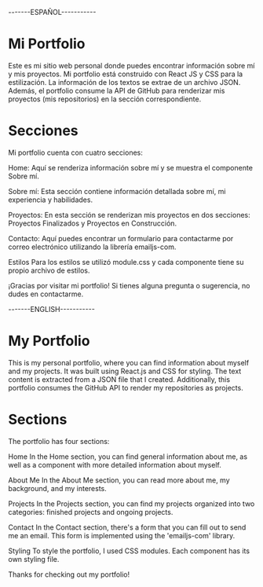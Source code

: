 -------ESPAÑOL-----------

# Mi Portfolio
Este es mi sitio web personal donde puedes encontrar información sobre mí y mis proyectos. Mi portfolio está construido con React JS y CSS para la estilización. La información de los textos se extrae de un archivo JSON. Además, el portfolio consume la API de GitHub para renderizar mis proyectos (mis repositorios) en la sección correspondiente.

# Secciones
Mi portfolio cuenta con cuatro secciones:

Home: Aquí se renderiza información sobre mí y se muestra el componente Sobre mí.

Sobre mí: Esta sección contiene información detallada sobre mí, mi experiencia y habilidades.

Proyectos: En esta sección se renderizan mis proyectos en dos secciones: Proyectos Finalizados y Proyectos en Construcción.

Contacto: Aquí puedes encontrar un formulario para contactarme por correo electrónico utilizando la librería emailjs-com.

Estilos
Para los estilos se utilizó module.css y cada componente tiene su propio archivo de estilos.

¡Gracias por visitar mi portfolio! Si tienes alguna pregunta o sugerencia, no dudes en contactarme.


-------ENGLISH-----------

# My Portfolio
This is my personal portfolio, where you can find information about myself and my projects. It was built using React.js and CSS for styling. The text content is extracted from a JSON file that I created. Additionally, this portfolio consumes the GitHub API to render my repositories as projects.

# Sections
The portfolio has four sections:

Home
In the Home section, you can find general information about me, as well as a component with more detailed information about myself.

About Me
In the About Me section, you can read more about me, my background, and my interests.

Projects
In the Projects section, you can find my projects organized into two categories: finished projects and ongoing projects.

Contact
In the Contact section, there's a form that you can fill out to send me an email. This form is implemented using the 'emailjs-com' library.

Styling
To style the portfolio, I used CSS modules. Each component has its own styling file.

Thanks for checking out my portfolio!



